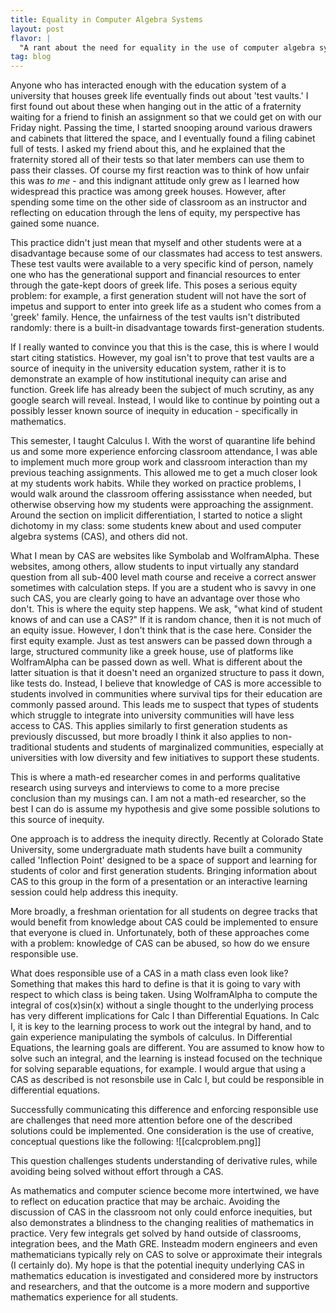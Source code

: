 ```yaml
---
title: Equality in Computer Algebra Systems
layout: post
flavor: |
  "A rant about the need for equality in the use of computer algebra systems in the classroom"
tag: blog
---
```


Anyone who has interacted enough with the education system of a university that houses greek life eventually finds out about 'test vaults.' I first found out about these when hanging out in the attic of a fraternity waiting for a friend to finish an assignment so that we could get on with our Friday night. Passing the time, I started snooping around various drawers and cabinets that littered the space, and I eventually found a filing cabinet full of tests. I asked my friend about this, and he explained that the fraternity stored all of their tests so that later members can use them to pass their classes. Of course my first reaction was to think of how unfair this was *to me* - and this indignant attitude only grew as I learned how widespread this practice was among greek houses. However, after spending some time on the other side of classroom as an instructor and reflecting on education through the lens of equity, my perspective has gained some nuance. 

This practice didn't just mean that myself and other students were at a disadvantage because some of our classmates had access to test answers. These test vaults were available to a very specific kind of person, namely one who has the generational support and financial resources to enter through the gate-kept doors of greek life. This poses a serious equity problem: for example, a first generation student will not have the sort of impetus and support to enter into greek life as a student who comes from a 'greek' family. Hence, the unfairness of the test vaults isn't distributed randomly: there is a built-in disadvantage towards first-generation students.

If I really wanted to convince you that this is the case, this is where I would start citing statistics. However, my goal isn't to prove that test vaults are a source of inequity in the university education system, rather it is to demonstrate an example of how institutional inequity can arise and function. Greek life has already been the subject of much scrutiny, as any google search will reveal. Instead, I would like to continue by pointing out a possibly lesser known source of inequity in education - specifically in mathematics.

This semester, I taught Calculus I. With the worst of quarantine life behind us and some more experience enforcing classroom attendance, I was able to implement much more group work and classroom interaction than my previous teaching assignments. This allowed me to get a much closer look at my students work habits. While they worked on practice problems, I would walk around the classroom offering assisstance when needed, but otherwise observing how my students were approaching the assignment. Around the section on implicit differentiation, I started to notice a slight dichotomy in my class: some students knew about and used computer algebra systems (CAS), and others did not. 

What I mean by CAS are websites like Symbolab and WolframAlpha. These websites, among others, allow students to input virtually any standard question from all sub-400 level math course and receive a correct answer sometimes with calculation steps. If you are a student who is savvy in one such CAS, you are clearly going to have an advantage over those who don't. This is where the equity step happens. We ask, "what kind of student knows of and can use a CAS?" If it is random chance, then it is not much of an equity issue. However, I don't think that is the case here. Consider the first equity example. Just as test answers can be passed down through a large, structured community like a greek house, use of platforms like WolframAlpha can be passed down as well. What is different about the latter situation is that it doesn't need an organized structure to pass it down, like tests do. Instead, I believe that knowledge of CAS is more accessible to students involved in communities where survival tips for their education are commonly passed around. This leads me to suspect that types of students which struggle to integrate into university communities will have less access to CAS. This applies similarly to first generation students as previously discussed, but more broadly I think it also applies to non-traditional students and students of marginalized communities, especially at universities with low diversity and few initiatives to support these students.

This is where a math-ed researcher comes in and performs qualitative research using surveys and interviews to come to a more precise conclusion than my musings can. I am not a math-ed researcher, so the best I can do is assume my hypothesis and give some possible solutions to this source of inequity. 

One approach is to address the inequity directly. Recently at Colorado State University, some undergraduate math students have built a community called 'Inflection Point' designed to be a space of support and learning for students of color and first generation students. Bringing information about CAS to this group in the form of a presentation or an interactive learning session could help address this inequity.

More broadly, a freshman orientation for all students on degree tracks that would benefit from knowledge about CAS could be implemented to ensure that everyone is clued in. Unfortunately, both of these approaches come with a problem: knowledge of CAS can be abused, so how do we ensure responsible use.

What does responsible use of a CAS in a math class even look like? Something that makes this hard to define is that it is going to vary with respect to which class is being taken. Using WolframAlpha to compute the integral of cos(x)sin(x) without a single thought to the underlying process has very different implications for Calc I than Differential Equations. In Calc I, it is key to the learning process to work out the integral by hand, and to gain experience manipulating the symbols of calculus. In Differential Equations, the learning goals are different. You are assumed to know how to solve such an integral, and the learning is instead focused on the technique for solving separable equations, for example. I would argue that using a CAS as described is not resonsbile use in Calc I, but could be responsible in differential equations.

Successfully communicating this difference and enforcing responsible use are challenges that need more attention before one of the described solutions could be implemented. One consideration is the use of creative, conceptual questions like the following:
![[calcproblem.png]]

This question challenges students understanding of derivative rules, while avoiding being solved without effort through a CAS.

As mathematics and computer science become more intertwined, we have to reflect on education practice that may be archaic. Avoiding the discussion of CAS in the classroom not only could enforce inequities, but also demonstrates a blindness to the changing realities of mathematics in practice. Very few integrals get solved by hand outside of classrooms, integration bees, and the Math GRE. Insteadm modern engineers and even mathematicians typically rely on CAS to solve or approximate their integrals (I certainly do). My hope is that the potential inequity underlying CAS in mathematics education is investigated and considered more by instructors and researchers, and that the outcome is a more modern and supportive mathematics experience for all students.
